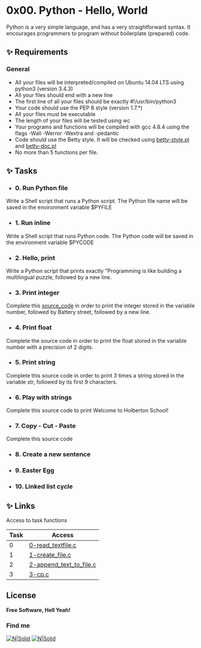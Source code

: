 # **0x00. Python - Hello, World**

Python is a very simple language, and has a very straightforward syntax. It encourages programmers to program without boilerplate (prepared) code.

## **✨ Requirements**
### General

- All your files will be interpreted/compiled on Ubuntu 14.04 LTS using python3 (version 3.4.3)
- All your files should end with a new line
- The first line of all your files should be exactly #!/usr/bin/python3
- Your code should use the PEP 8 style (version 1.7.*)
- All your files must be executable
- The length of your files will be tested using wc
- Your programs and functions will be compiled with gcc 4.8.4 using the flags -Wall -Werror -Wextra and -pedantic
- Code should use the Betty style. It will be checked using [betty-style.pl] and [betty-doc.pl]
- No more than 5 functions per file.

## ✨ **Tasks**

- ### 0. Run Python file
Write a Shell script that runs a Python script.
The Python file name will be saved in the environment variable $PYFILE <br>
- ### 1. Run inline
Write a Shell script that runs Python code.
The Python code will be saved in the environment variable $PYCODE
- ### 2. Hello, print
Write a Python script that prints exactly "Programming is like building a multilingual puzzle, followed by a new line.
- ### 3. Print integer
Complete this [source_code] in order to print the integer stored in the variable number, followed by Battery street, followed by a new line.
- ### 4. Print float
Complete the source code in order to print the float stored in the variable number with a precision of 2 digits.
- ### 5. Print string
Complete this source code in order to print 3 times a string stored in the variable str, followed by its first 9 characters.
- ### 6. Play with strings
Complete this source code to print Welcome to Holberton School!
- ### 7. Copy - Cut - Paste
Complete this source code
- ### 8. Create a new sentence
- ### 9. Easter Egg
- ### 10. Linked list cycle

## ✨  Links

Access to task functions

| Task | Access|
| ------ | ------ |
| 0| [0-read_textfile.c] |
| 1 | [1-create_file.c] |
| 2 | [2-append_text_to_file.c] |
| 3 | [3-cp.c] |

## License

**Free Software, Hell Yeah!**
### Find me
[![N|Solid](https://i.postimg.cc/FKh7hgp9/pngegg.png)](https://twitter.com/Lisethav55)
[![N|Solid](https://i.postimg.cc/qBNpwbw3/pngegg-3.png)](https://www.linkedin.com/in/liseth-arias/)

[//]: # (Here are the links)

   [0-read_textfile.c]: <https://github.com/lisethav/holbertonschool-low_level_programming/blob/main/0x15-file_io/0-read_textfile.c>
   [1-create_file.c]: <https://github.com/lisethav/holbertonschool-low_level_programming/blob/main/0x15-file_io/1-create_file.c>
   [2-append_text_to_file.c]: <https://github.com/lisethav/holbertonschool-low_level_programming/blob/main/0x15-file_io/2-append_text_to_file.c>
   [3-cp.c]: <https://github.com/lisethav/holbertonschool-low_level_programming/blob/main/0x15-file_io/3-cp.c>

   [betty-style.pl]: <https://github.com/holbertonschool/Betty/blob/master/betty-style.pl>
   [betty-doc.pl]: <https://github.com/holbertonschool/Betty/blob/master/betty-doc.pl>
   [source_code]: <https://github.com/holbertonschool/0x00.py/blob/master/3-print_number.py>
